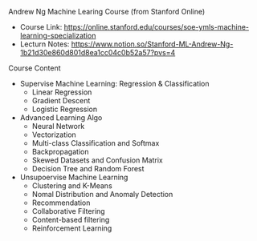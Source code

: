 
Andrew Ng Machine Learing Course (from Stanford Online)
- Course Link: https://online.stanford.edu/courses/soe-ymls-machine-learning-specialization
- Lecturn Notes: https://www.notion.so/Stanford-ML-Andrew-Ng-1b21d30e860d801d8ea1cc04c0b52a57?pvs=4

Course Content
- Supervise Machine Learning: Regression & Classification
  - Linear Regression
  - Gradient Descent
  - Logistic Regression
- Advanced Learning Algo
  - Neural Network
  - Vectorization
  - Multi-class Classification and Softmax
  - Backpropagation
  - Skewed Datasets and Confusion Matrix
  - Decision Tree and Random Forest
- Unsupoervise Machine Learning
  -  Clustering and K-Means
  -  Nomal Distribution and Anomaly Detection
  -  Recommendation
    -  Collaborative Filtering
    -  Content-based filtering
  -  Reinforcement Learning
